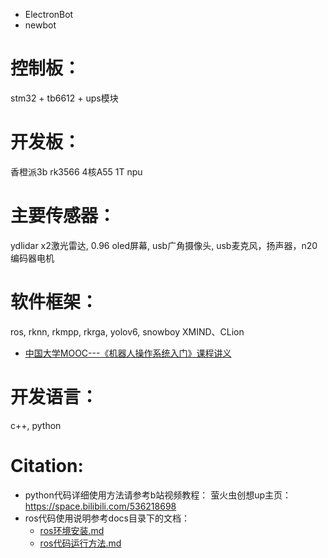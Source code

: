 - ElectronBot
-  newbot


# 控制板：
stm32 + tb6612 + ups模块


# 开发板：

香橙派3b rk3566 4核A55 1T npu

# 主要传感器：

ydlidar x2激光雷达, 0.96 oled屏幕, usb广角摄像头, usb麦克风，扬声器，n20编码器电机

# 软件框架：
ros, rknn, rkmpp, rkrga, yolov6, snowboy
XMIND、CLion
- [中国大学MOOC---《机器人操作系统入门》课程讲义](https://sychaichangkun.gitbooks.io/ros-tutorial-icourse163/content/)

# 开发语言：
c++, python


# Citation:
- python代码详细使用方法请参考b站视频教程：
萤火虫创想up主页： https://space.bilibili.com/536218698
- ros代码使用说明参考docs目录下的文档：
  - [ros环境安装.md](docs/ros环境安装.md) 
  - [ros代码运行方法.md](docs/ros代码运行方法.md) 